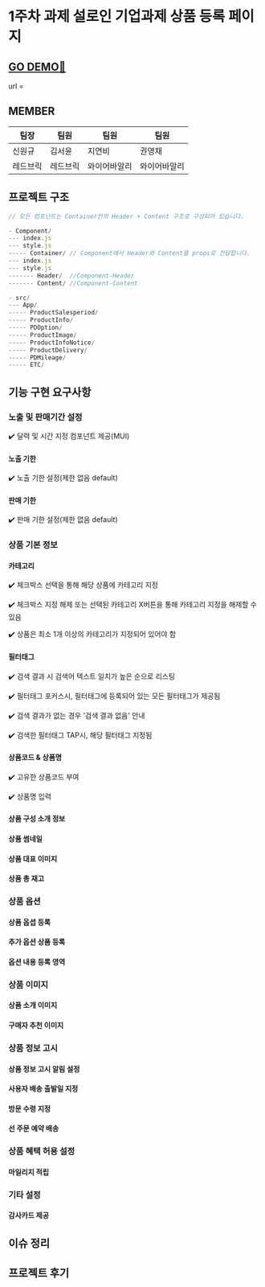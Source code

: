 # 1주차 과제 설로인 기업과제 상품 등록 페이지

## [GO DEMO🚀]()
url = 

## MEMBER

| 팀장     | 팀원     | 팀원         | 팀원         |
| -------- | -------- | ------------ | ------------ |
| 신원규   | 김서윤   | 지연비       | 권영채       |
| 레드브릭 | 레드브릭 | 와이어바알리 | 와이어바알리 |

## 프로젝트 구조

```js
// 모든 컴포넌트는 Container안의 Header + Content 구조로 구성되어 있습니다. 

- Component/
--- index.js
--- style.js
----- Container/ // Component에서 Header와 Content를 props로 전달합니다.
--- index.js
--- style.js
------- Header/  //Component-Header
------- Content/ //Component-Content

- src/
--- App/
----- ProductSalesperiod/
----- ProductInfo/
----- PDOption/
----- ProductImage/
----- ProductInfoNotice/
----- ProductDelivery/
----- PDMileage/
----- ETC/
```

## 기능 구현 요구사항

### 노출 및 판매기간 설정

✔️ 달력 및 시간 지정 컴포넌트 제공(MUI)

#### 노출 기한

✔️ 노출 기한 설정(제한 없음 default)

#### 판매 기한

✔️ 판매 기한 설정(제한 없음 default)

### 상품 기본 정보

#### 카테고리

✔️ 체크박스 선택을 통해 해당 상품에 카테고리 지정

✔️ 체크박스 지정 해제 또는 선택된 카테고리 X버튼을 통해 카테고리 지정을 해제할 수 있음

✔️ 상품은 최소 1개 이상의 카테고리가 지정되어 있어야 함

#### 필터태그

✔️ 검색 결과 시 검색어 텍스트 일치가 높은 순으로 리스팅

✔️ 필터태그 포커스시, 필터태그에 등록되어 있는 모든 필터태그가 제공됨

✔️ 검색 결과가 없는 경우 '검색 결과 없음' 안내

✔️ 검색한 필터태그 TAP시, 해당 필터태그 지정됨

#### 상품코드 & 상품명

✔️ 고유한 상품코드 부여

✔️ 상품명 입력

#### 상품 구성 소개 정보

#### 상품 썸네일

#### 상품 대표 이미지

#### 상품 총 재고

### 상품 옵션

#### 상품 옵셥 등록

#### 추가 옵션 상품 등록

#### 옵션 내용 등록 영역

### 상품 이미지

#### 상품 소개 이미지

#### 구매자 추천 이미지

### 상품 정보 고시

#### 상품 정보 고시 알림 설정

#### 사용자 배송 출발일 지정

#### 방문 수령 지정

#### 선 주문 예약 배송

### 상품 혜택 허용 설정

#### 마일리지 적립

### 기타 설정 

#### 감사카드 제공

## 이슈 정리

## 프로젝트 후기